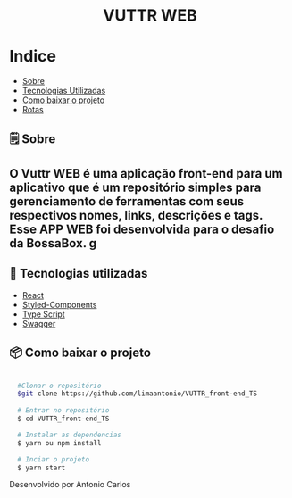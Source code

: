 <h1 align="center">
  VUTTR WEB
</h1>

# Indice
- [Sobre](#-Sobre)
- [Tecnologias Utilizadas](#-tecnologias-Utilizadas)
- [Como baixar o projeto](#-como-baixar-o-projeto)
- [Rotas](#-rotas)


## 🗒 Sobre



O **Vuttr WEB** é uma aplicação front-end para um 
aplicativo que é um repositório simples para gerenciamento de ferramentas com seus respectivos nomes, links, descrições e tags.  Esse APP WEB foi desenvolvida para o desafio da **BossaBox**.
g
---

## 🚀 Tecnologias utilizadas

- [React](https://pt-br.reactjs.org/')
- [Styled-Components](https://styled-components.com/')
- [Type Script](https://www.typescriptlang.org/')
- [Swagger](https://swagger.io/specification/')


## 📦 Como baixar o projeto


```bash

  #Clonar o repositório
  $git clone https://github.com/limaantonio/VUTTR_front-end_TS
  
  # Entrar no repositório
  $ cd VUTTR_front-end_TS

  # Instalar as dependencias
  $ yarn ou npm install 

  # Inciar o projeto
  $ yarn start

```


Desenvolvido por Antonio Carlos
